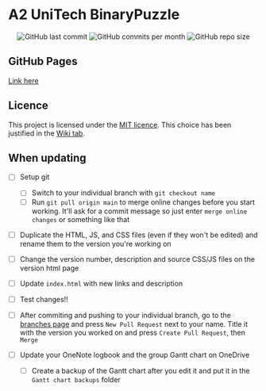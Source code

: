 # A2 UniTech BinaryPuzzle
<div id="badges" align="center">
    <img src="https://img.shields.io/github/last-commit/aiden2480/A2-UniTech-BinaryPuzzle?color=1db954&logoColor=191414&style=flat-square" alt="GitHub last commit">
    <img src="https://img.shields.io/github/commit-activity/m/aiden2480/A2-UniTech-BinaryPuzzle?color=1db954&logoColor=191414&style=flat-square" alt="GitHub commits per month">
    <img src="https://img.shields.io/github/repo-size/aiden2480/A2-UniTech-BinaryPuzzle?color=1db954&logoColor=191414&style=flat-square" alt="GitHub repo size">
</div>

## GitHub Pages
[Link here](https://aiden2480.github.io/A2-UniTech-BinaryPuzzle/)

## Licence
This project is licensed under the [MIT licence](https://choosealicense.com/licenses/mit/#). This choice has been justified in the [Wiki tab](https://github.com/aiden2480/A2-UniTech-BinaryPuzzle/wiki).

## When updating
 - [ ] Setup git
     - [ ] Switch to your individual branch with `git checkout name`
     - [ ] Run `git pull origin main` to merge online changes before you start working. It'll ask for a commit message so just enter `merge online changes` or something like that
 - [ ] Duplicate the HTML, JS, and CSS files (even if they won't be edited) and rename them to the version you're working on
 - [ ] Change the version number, description and source CSS/JS files on the version html page
 - [ ] Update `index.html` with new links and description

 - [ ] Test changes!!
 - [ ] After commiting and pushing to your individual branch, go to the [branches page](https://github.com/aiden2480/A2-UniTech-BinaryPuzzle/branches) and press `New Pull Request` next to your name. Title it with the version you worked on and press `Create Pull Request`, then `Merge`
 - [ ] Update your OneNote logbook and the group Gantt chart on OneDrive
     - [ ] Create a backup of the Gantt chart after you edit it and put it in the `Gantt chart backups` folder
